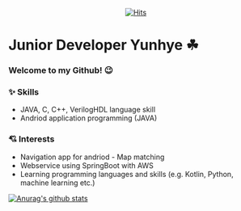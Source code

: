 <div align=center>
	
[![Hits](https://hits.seeyoufarm.com/api/count/incr/badge.svg?url=https%3A%2F%2Fgithub.com%2Fzzsza)](https://hits.seeyoufarm.com) 
	
</div>

# Junior Developer Yunhye ☘
### Welcome to my Github! 😉
### ✨ Skills
* JAVA, C, C++, VerilogHDL language skill
* Andriod application programming (JAVA)
### 💘 Interests
* Navigation app for andriod - Map matching
* Webservice using SpringBoot with AWS
* Learning programming languages and skills (e.g. Kotlin, Python, machine learning etc.)

[![Anurag's github stats](https://github-readme-stats.vercel.app/api?username=YunHye-Choi)](https://github.com/anuraghazra/github-readme-stats)
